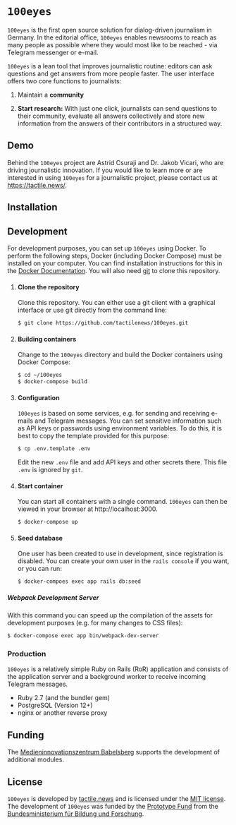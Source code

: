 # `100eyes`

`100eyes` is the first open source solution for dialog-driven journalism in Germany. In the editorial office, `100eyes` enables newsrooms to reach as many people as possible where they would most like to be reached - via Telegram messenger or e-mail.

`100eyes` is a lean tool that improves journalistic routine: editors can ask questions and get answers from more people faster. The user interface offers two core functions to journalists:

1. Maintain a **community**

2. **Start research:** With just one click, journalists can send questions to their community, evaluate all answers collectively and store new information from the answers of their contributors in a structured way.

## Demo
Behind the `100eyes` project are Astrid Csuraji and Dr. Jakob Vicari, who are driving journalistic innovation. If you would like to learn more or are interested in using `100eyes` for a journalistic project, please contact us at https://tactile.news/.

## Installation

## Development
For development purposes, you can set up `100eyes` using Docker. To perform the following steps, Docker (including Docker Compose) must be installed on your computer. You can find installation instructions for this in the [Docker Documentation](https://docs.docker.com/get-docker/). You will also need [git](https://git-scm.com/book/en/v2/Getting-Started-Installing-Git) to clone this repository.

1. #### Clone the repository
   Clone this repository. You can either use a git client with a graphical interface or use git directly from the command line:

   ```bash
   $ git clone https://github.com/tactilenews/100eyes.git
   ```

2. #### Building containers
   Change to the `100eyes` directory and build the Docker containers using Docker Compose:

    ```bash
    $ cd ~/100eyes
    $ docker-compose build
    ```

3. #### Configuration
   `100eyes` is based on some services, e.g. for sending and receiving e-mails and Telegram messages. You can set sensitive information such as API keys or passwords using environment variables. To do this, it is best to copy the template provided for this purpose:

   ```bash
   $ cp .env.template .env
   ```

   Edit the new `.env` file and add API keys and other secrets there. This file `.env` is ignored by `git`.

4. #### Start container
    You can start all containers with a single command. `100eyes` can then be viewed in your browser at http://localhost:3000.

    ```bash
    $ docker-compose up
    ```

5. #### Seed database

   One user has been created to use in development, since registration is disabled. You can create your own user in the `rails console` if you want, or you can run:

   ```bash
   $ docker-compoes exec app rails db:seed
   ```

  ##### Webpack Development Server

  With this command you can speed up the compilation of the assets for development purposes (e.g. for many changes to CSS files):

  ```bash
  $ docker-compose exec app bin/webpack-dev-server
  ```

### Production
`100eyes` is a relatively simple Ruby on Rails (RoR) application and consists of the application server and a background worker to receive incoming Telegram messages.

* Ruby 2.7 (and the bundler gem)
* PostgreSQL (Version 12+)
* nginx or another reverse proxy

## Funding
The [Medieninnovationszentrum Babelsberg](http://miz-babelsberg.de) supports the development of additional modules.

## License
`100eyes` is developed by [tactile.news](https://tactile.news) and is licensed under the [MIT license](https://github.com/tactilenews/100eyes/blob/master/LICENSE).
The development of `100eyes` was funded by the [Prototype Fund](https://prototypefund.de) from the [Bundesministerium für Bildung und Forschung](https://bmbf.de).
